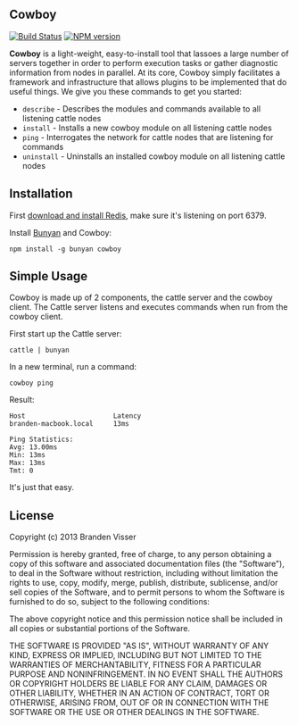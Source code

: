 ## Cowboy

[![Build Status](https://travis-ci.org/mrvisser/node-cowboy.png?branch=master)](https://travis-ci.org/mrvisser/node-cowboy) [![NPM version](https://badge.fury.io/js/cowboy.png)](http://badge.fury.io/js/cowboy)

**Cowboy** is a light-weight, easy-to-install tool that lassoes a large number of servers together in order to perform execution tasks or gather diagnostic information from nodes in parallel. At its core, Cowboy simply facilitates a framework and infrastructure that allows plugins to be implemented that do useful things. We give you these commands to get you started:

* `describe` - Describes the modules and commands available to all listening cattle nodes
* `install` - Installs a new cowboy module on all listening cattle nodes
* `ping` - Interrogates the network for cattle nodes that are listening for commands
* `uninstall` - Uninstalls an installed cowboy module on all listening cattle nodes

## Installation

First [download and install Redis](http://redis.io/download), make sure it's listening on port 6379.

Install [Bunyan](https://github.com/trentm/bunyan) and Cowboy:

`npm install -g bunyan cowboy`

## Simple Usage

Cowboy is made up of 2 components, the cattle server and the cowboy client. The Cattle server listens and executes commands when run from the cowboy client.

First start up the Cattle server:

`cattle | bunyan`

In a new terminal, run a command:

`cowboy ping`

Result:

```
Host                      Latency
branden-macbook.local     13ms

Ping Statistics:
Avg: 13.00ms
Min: 13ms
Max: 13ms
Tmt: 0
```

It's just that easy.

## License

Copyright (c) 2013 Branden Visser

Permission is hereby granted, free of charge, to any person obtaining a copy of this software and associated documentation files (the "Software"), to deal in the Software without restriction, including without limitation the rights to use, copy, modify, merge, publish, distribute, sublicense, and/or sell copies of the Software, and to permit persons to whom the Software is furnished to do so, subject to the following conditions:

The above copyright notice and this permission notice shall be included in all copies or substantial portions of the Software.

THE SOFTWARE IS PROVIDED "AS IS", WITHOUT WARRANTY OF ANY KIND, EXPRESS OR IMPLIED, INCLUDING BUT NOT LIMITED TO THE WARRANTIES OF MERCHANTABILITY, FITNESS FOR A PARTICULAR PURPOSE AND NONINFRINGEMENT. IN NO EVENT SHALL THE AUTHORS OR COPYRIGHT HOLDERS BE LIABLE FOR ANY CLAIM, DAMAGES OR OTHER LIABILITY, WHETHER IN AN ACTION OF CONTRACT, TORT OR OTHERWISE, ARISING FROM, OUT OF OR IN CONNECTION WITH THE SOFTWARE OR THE USE OR OTHER DEALINGS IN THE SOFTWARE.

